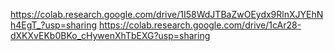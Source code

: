 https://colab.research.google.com/drive/1I58WdJTBaZwOEydx9RlnXJYEhNh4EgT_?usp=sharing
https://colab.research.google.com/drive/1cAr28-dXKXvEKb0BKo_cHywenXhTbEXG?usp=sharing
